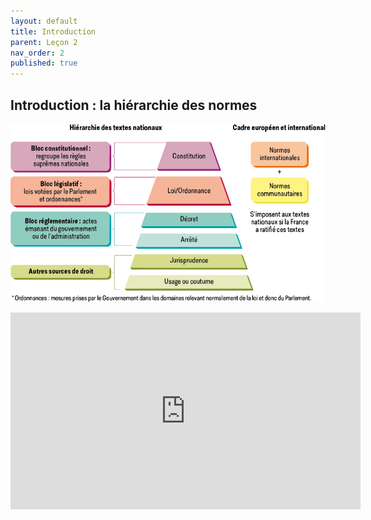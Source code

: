 ```yaml
---
layout: default
title: Introduction
parent: Leçon 2
nav_order: 2
published: true
---
```

## Introduction : la hiérarchie des normes

![normes](../../assets/img/normes.png)


<iframe width="560" height="315" src="https://www.youtube.com/embed/GfnKO5VpNoA?si=OnVM35wEFkTZqMPA" title="YouTube video player" frameborder="0" allow="accelerometer; autoplay; clipboard-write; encrypted-media; gyroscope; picture-in-picture; web-share" allowfullscreen></iframe>